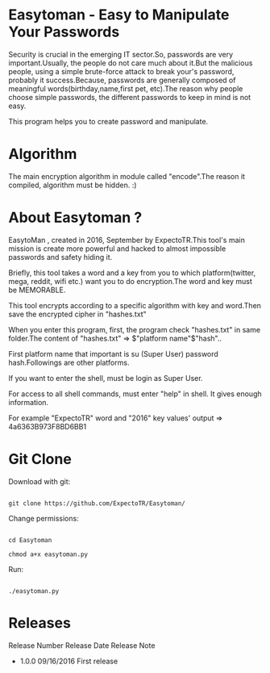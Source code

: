 # Easytoman - Easy to Manipulate Your Passwords

Security is crucial in the emerging IT sector.So, passwords are very important.Usually, the people do not care much about it.But the malicious people, using a simple brute-force attack to break your's password, probably it success.Because, passwords are generally composed of meaningful words\(birthday,name,first pet, etc\).The reason why people choose simple passwords, the different passwords to keep in mind is not easy.

This program helps you to create password and manipulate.

# Algorithm

The main encryption algorithm in module called "encode".The reason it compiled, algorithm must be hidden. :\)

# About Easytoman ?

EasytoMan , created in 2016, September by ExpectoTR.This tool's main mission is create more powerful and hacked to almost impossible passwords and safety hiding it.

Briefly, this tool takes a word and a key from you to which platform\(twitter, mega, reddit, wifi etc.\) want you to do encryption.The word and key must be MEMORABLE.

This tool encrypts according to a specific algorithm with key and word.Then save the encrypted cipher in "hashes.txt"

When you enter this program, first, the program check "hashes.txt" in same folder.The content of "hashes.txt" =&gt; $"platform name"$"hash"..

First platform name that important is su \(Super User\) password hash.Followings are other platforms.

If you want to enter the shell, must be login as Super User.

For access to all shell commands, must enter "help" in shell. It gives enough information.

For example "ExpectoTR" word and "2016" key values' output =&gt;  4a6363B973F8BD6BB1

# Git Clone

Download with git:

```

git clone https://github.com/ExpectoTR/Easytoman/

```

Change permissions:

```

cd Easytoman

chmod a+x easytoman.py

```

Run:

```

./easytoman.py

```

# Releases

Release Number       Release Date       Release Note

* 1.0.0                      09\/16\/2016          First release

